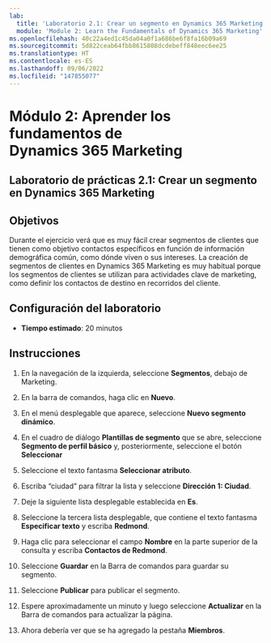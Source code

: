 ```yaml
---
lab:
  title: 'Laboratorio 2.1: Crear un segmento en Dynamics 365 Marketing'
  module: 'Module 2: Learn the Fundamentals of Dynamics 365 Marketing'
ms.openlocfilehash: 40c22a4ed1c45da04a0f1a686be6f8fa16b09a69
ms.sourcegitcommit: 5d822ceab64fbb8615808dcdebeff848eec6ee25
ms.translationtype: HT
ms.contentlocale: es-ES
ms.lasthandoff: 09/06/2022
ms.locfileid: "147855077"
---
```

<a name="module-2-learn-the-fundamentals-of-dynamics-365-marketing"></a>Módulo 2: Aprender los fundamentos de Dynamics 365 Marketing
========================

## <a name="practice-lab-21---create-a-segment-in-dynamics-365-marketing"></a>Laboratorio de prácticas 2.1: Crear un segmento en Dynamics 365 Marketing

## <a name="objectives"></a>Objetivos

Durante el ejercicio verá que es muy fácil crear segmentos de clientes que tienen como objetivo contactos específicos en función de información demográfica común, como dónde viven o sus intereses. La creación de segmentos de clientes en Dynamics 365 Marketing es muy habitual porque los segmentos de clientes se utilizan para actividades clave de marketing, como definir los contactos de destino en recorridos del cliente.

## <a name="lab-setup"></a>Configuración del laboratorio

  - **Tiempo estimado**: 20 minutos

## <a name="instructions"></a>Instrucciones


1. En la navegación de la izquierda, seleccione **Segmentos**, debajo de Marketing.  

2. En la barra de comandos, haga clic en **Nuevo**.

3. En el menú desplegable que aparece, seleccione **Nuevo segmento dinámico**.

4. En el cuadro de diálogo **Plantillas de segmento** que se abre, seleccione **Segmento de perfil básico** y, posteriormente, seleccione el botón **Seleccionar**

5. Seleccione el texto fantasma **Seleccionar atributo**.

6. Escriba “ciudad” para filtrar la lista y seleccione **Dirección 1: Ciudad**.

7. Deje la siguiente lista desplegable establecida en **Es**. 

8. Seleccione la tercera lista desplegable, que contiene el texto fantasma **Especificar texto** y escriba **Redmond**.

9. Haga clic para seleccionar el campo **Nombre** en la parte superior de la consulta y escriba **Contactos de Redmond**.

10. Seleccione **Guardar** en la Barra de comandos para guardar su segmento.

11. Seleccione **Publicar** para publicar el segmento.

12. Espere aproximadamente un minuto y luego seleccione **Actualizar** en la Barra de comandos para actualizar la página. 

13. Ahora debería ver que se ha agregado la pestaña **Miembros**. 
